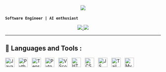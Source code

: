 <h1 align="center">
    <img src="https://readme-typing-svg.herokuapp.com/?font=Righteous&size=35&center=true&vCenter=true&width=500&height=70&duration=4000&lines=Hi+There!+👋;+I'm+Dhia+Ouerghemmi!;" />
</h1>

**`Software Engineer | AI enthusiast `**
<div align="center"> 
  <a href="dhiaouerghemmi@ieee.org">
    <img src="https://img.shields.io/badge/Gmail-333333?style=for-the-badge&logo=gmail&logoColor=red" />
  </a>
  <a href="[https://linkedin.com/in/pedro-sales-muniz](https://www.linkedin.com/in/dhia-ouerghemmi-181b29246/)" target="_blank">
    <img src="https://img.shields.io/badge/LinkedIn-0077B5?style=for-the-badge&logo=linkedin&logoColor=white" target="_blank" />
  </a>
</div>

---

## 🧰 Languages and Tools : 
<img align="left" alt="Java" width="30px" style="padding-right:10px;" src="https://cdn.jsdelivr.net/gh/devicons/devicon/icons/java/java-original.svg"/>
<img align="left" alt="Python" width="30px" style="padding-right:10px;" src="https://cdn.jsdelivr.net/gh/devicons/devicon/icons/python/python-plain.svg" />
<img align="left" alt="Tensorflow" width="30px" style="padding-right:10px;" src="https://cdn.jsdelivr.net/gh/devicons/devicon@latest/icons/tensorflow/tensorflow-original.svg"/>
<img align="left" alt="Pytorch" width="30px" style="padding-right:10px;" src="https://cdn.jsdelivr.net/gh/devicons/devicon@latest/icons/pytorch/pytorch-original.svg"/>
<img align="left" alt="VScode" width="30px" style="padding-right:10px;" src="https://cdn.jsdelivr.net/gh/devicons/devicon@latest/icons/vscode/vscode-original.svg"/>
<img align="left" alt="HTML" width="30px" style="padding-right:10px;" src="https://cdn.jsdelivr.net/gh/devicons/devicon@latest/icons/html5/html5-original.svg"/>
<img align="left" alt="CSS" width="30px" style="padding-right:10px;" src="https://cdn.jsdelivr.net/gh/devicons/devicon@latest/icons/css3/css3-original.svg"/>
<img align="left" alt="JS" width="30px" style="padding-right:10px;" src="https://cdn.jsdelivr.net/gh/devicons/devicon@latest/icons/javascript/javascript-original.svg"/>
<img align="left" alt="Tailwind" width="30px" style="padding-right:10px;" src="https://cdn.jsdelivr.net/gh/devicons/devicon@latest/icons/vscode/vscode-original.svg"/>
<img align="left" alt="MySQL" width="30px" style="padding-right:10px;" src="https://cdn.jsdelivr.net/gh/devicons/devicon@latest/icons/mysql/mysql-original.svg"/>          
          
<br />







